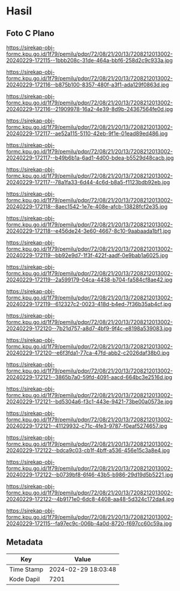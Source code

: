 # Hasil

## Foto C Plano

https://sirekap-obj-formc.kpu.go.id/1f79/pemilu/pdpr/72/08/21/20/13/7208212013002-20240229-172115--1bbb208c-31de-464a-bbf6-258d2c9c933a.jpg

https://sirekap-obj-formc.kpu.go.id/1f79/pemilu/pdpr/72/08/21/20/13/7208212013002-20240229-172116--b875b100-8357-480f-a3f1-ada129f0863d.jpg

https://sirekap-obj-formc.kpu.go.id/1f79/pemilu/pdpr/72/08/21/20/13/7208212013002-20240229-172116--21909978-16a2-4e39-8d9b-24367564fe0d.jpg

https://sirekap-obj-formc.kpu.go.id/1f79/pemilu/pdpr/72/08/21/20/13/7208212013002-20240229-172117--ae52a115-5110-42eb-9f1e-01ead89ed486.jpg

https://sirekap-obj-formc.kpu.go.id/1f79/pemilu/pdpr/72/08/21/20/13/7208212013002-20240229-172117--b49b6b1a-6ad1-4d00-bdea-b5529d48cacb.jpg

https://sirekap-obj-formc.kpu.go.id/1f79/pemilu/pdpr/72/08/21/20/13/7208212013002-20240229-172117--78a1fa33-6d44-4c6d-b8a5-f1123bdb92eb.jpg

https://sirekap-obj-formc.kpu.go.id/1f79/pemilu/pdpr/72/08/21/20/13/7208212013002-20240229-172118--8aec1542-1e7e-408e-afcb-13828fcf2e35.jpg

https://sirekap-obj-formc.kpu.go.id/1f79/pemilu/pdpr/72/08/21/20/13/7208212013002-20240229-172118--e456de24-3e60-4667-8c10-9aabaada1bf1.jpg

https://sirekap-obj-formc.kpu.go.id/1f79/pemilu/pdpr/72/08/21/20/13/7208212013002-20240229-172119--bb92e9d7-1f3f-422f-aadf-0e9bab1a6025.jpg

https://sirekap-obj-formc.kpu.go.id/1f79/pemilu/pdpr/72/08/21/20/13/7208212013002-20240229-172119--2a599179-04ca-4438-b704-fa584cf8ae42.jpg

https://sirekap-obj-formc.kpu.go.id/1f79/pemilu/pdpr/72/08/21/20/13/7208212013002-20240229-172119--612327c2-0023-418d-b4ed-7f36b35ab4cf.jpg

https://sirekap-obj-formc.kpu.go.id/1f79/pemilu/pdpr/72/08/21/20/13/7208212013002-20240229-172120--7b21d757-a8d7-4bf9-9f4c-e8198a539083.jpg

https://sirekap-obj-formc.kpu.go.id/1f79/pemilu/pdpr/72/08/21/20/13/7208212013002-20240229-172120--e6f3fda1-77ca-47fd-abb2-c2026daf38b0.jpg

https://sirekap-obj-formc.kpu.go.id/1f79/pemilu/pdpr/72/08/21/20/13/7208212013002-20240229-172121--3865b7a0-59fd-4091-aacd-664bc3e2516d.jpg

https://sirekap-obj-formc.kpu.go.id/1f79/pemilu/pdpr/72/08/21/20/13/7208212013002-20240229-172121--bd5304a6-f3c1-443e-9421-73be00a0573e.jpg

https://sirekap-obj-formc.kpu.go.id/1f79/pemilu/pdpr/72/08/21/20/13/7208212013002-20240229-172121--41129932-c71c-4fe3-9787-f0eaf5274657.jpg

https://sirekap-obj-formc.kpu.go.id/1f79/pemilu/pdpr/72/08/21/20/13/7208212013002-20240229-172122--bdca9c03-cb1f-4bff-a536-456e15c3a8e4.jpg

https://sirekap-obj-formc.kpu.go.id/1f79/pemilu/pdpr/72/08/21/20/13/7208212013002-20240229-172122--b0739bf8-6f46-43b5-b986-29d19d5b5221.jpg

https://sirekap-obj-formc.kpu.go.id/1f79/pemilu/pdpr/72/08/21/20/13/7208212013002-20240229-172122--4b9171e0-6dc8-4408-aa48-5d324c172da4.jpg

https://sirekap-obj-formc.kpu.go.id/1f79/pemilu/pdpr/72/08/21/20/13/7208212013002-20240229-172115--fa97ec9c-006b-4a0d-8720-f697cc60c59a.jpg


## Metadata

| Key        | Value               |
| ---------- | ------------------- |
| Time Stamp | 2024-02-29 18:03:48 |
| Kode Dapil | 7201                |



